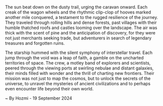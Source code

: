 
The sun beat down on the dusty trail, urging the caravan onward. Each creak of the wagon wheels and the rhythmic clip-clop of hooves marked another mile conquered, a testament to the rugged resilience of the journey. They traveled through rolling hills and dense forests, past villages with their humble thatched roofs and castles looming over the landscape. The air was thick with the scent of pine and the anticipation of discovery, for they were not just merchants seeking trade, but adventurers in search of legendary treasures and forgotten ruins.

The starship hummed with the silent symphony of interstellar travel.  Each jump through the void was a leap of faith, a gamble on the uncharted territories of space. The crew, a motley band of explorers and scientists, peered through the viewing ports at swirling nebulae and distant galaxies, their minds filled with wonder and the thrill of charting new frontiers.  Their mission was not just to map the cosmos, but to unlock the secrets of the universe, to unravel the mysteries of ancient civilizations and to perhaps even encounter life beyond their own world. 

~ By Hozmi - 19 September 2024
